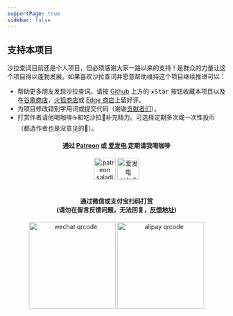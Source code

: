 ```yaml
---
supportPage: true
sidebar: false
---
```


<h2 id="reward">支持本项目</h2>

沙拉查词目前还是个人项目，但必须感谢大家一路以来的支持！是群众的力量让这个项目得以蓬勃发展。如果喜欢沙拉查词并愿意帮助维持这个项目继续推进可以：

- 帮助更多朋友发现沙拉查词。请按 [Github](https://github.com/crimx/ext-saladict) 上方的 <kbd>★Star</kbd> 按钮收藏本项目以及在[谷歌商店][chrome]，[火狐商店][firefox]或 [Edge 商店][edge]上留好评。
- 为项目修改错别字用词或提交代码（谢谢[贡献者们](https://github.com/crimx/ext-saladict/graphs/contributors)）。
- 打赏作者请他喝咖啡☕️和吃沙拉🥗补充精力。可选择定期多次或一次性投币（都选作者也是没意见的🤪）。

<h4 align="center">通过 <a href="https://www.patreon.com/saladict" target="_blank">Patreon</a> 或 <a href="https://afdian.net/@crimx" target="_blank">爱发电</a> 定期请我喝咖啡</h4>

<div align="center">
  <a href="https://www.patreon.com/saladict" target="_blank"><img height="50" src="/images/patreon.png" alt="patreon saladict"></a>
  <a href="https://afdian.net/@crimx" target="_blank"><img height="50" src="/images/afdian.png" alt="爱发电 saladict"></a>
</div>

<br>

<h4 align="center">通过微信或支付宝扫码打赏<br>(请勿在留言反馈问题，无法回复，<a href="https://github.com/crimx/ext-saladict/issues" target="_blank">反馈地址</a>)</h4>

<div align="center">
  <img height="200" src="/images/wechat.png" alt="wechat qrcode">
  <img height="200" src="/images/alipay.png" alt="alipay qrcode">
</div>

[chrome]: https://chrome.google.com/webstore/detail/cdonnmffkdaoajfknoeeecmchibpmkmg/reviews?hl=en
[firefox]: https://addons.mozilla.org/firefox/addon/ext-saladict/
[edge]: https://microsoftedge.microsoft.com/addons/detail/idghocbbahafpfhjnfhpbfbmpegphmmp
